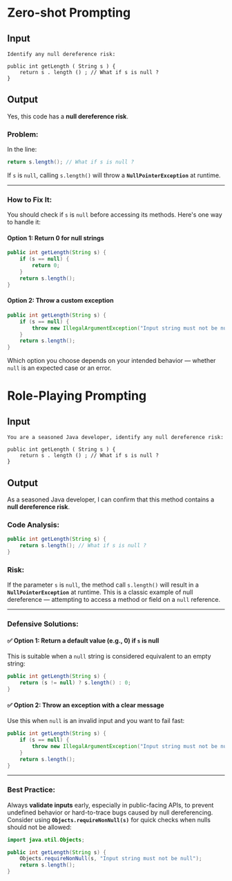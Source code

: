 # Zero-shot Prompting

## Input
    Identify any null dereference risk:

    public int getLength ( String s ) {
        return s . length () ; // What if s is null ?
    }

## Output
Yes, this code has a **null dereference risk**.

### Problem:
In the line:
```java
return s.length(); // What if s is null ?
```
If `s` is `null`, calling `s.length()` will throw a **`NullPointerException`** at runtime.

---

### How to Fix It:
You should check if `s` is `null` before accessing its methods. Here's one way to handle it:

#### Option 1: Return 0 for null strings
```java
public int getLength(String s) {
    if (s == null) {
        return 0;
    }
    return s.length();
}
```

#### Option 2: Throw a custom exception
```java
public int getLength(String s) {
    if (s == null) {
        throw new IllegalArgumentException("Input string must not be null");
    }
    return s.length();
}
```

Which option you choose depends on your intended behavior — whether `null` is an expected case or an error.


# Role-Playing Prompting

## Input
    You are a seasoned Java developer, identify any null dereference risk:

    public int getLength ( String s ) {
        return s . length () ; // What if s is null ?
    }  

## Output
As a seasoned Java developer, I can confirm that this method contains a **null dereference risk**.

### Code Analysis:
```java
public int getLength(String s) {
    return s.length(); // What if s is null ?
}
```

### Risk:
If the parameter `s` is `null`, the method call `s.length()` will result in a **`NullPointerException`** at runtime. This is a classic example of null dereference — attempting to access a method or field on a `null` reference.

---

### Defensive Solutions:

#### ✅ Option 1: Return a default value (e.g., 0) if `s` is null
This is suitable when a `null` string is considered equivalent to an empty string:
```java
public int getLength(String s) {
    return (s != null) ? s.length() : 0;
}
```

#### ✅ Option 2: Throw an exception with a clear message
Use this when `null` is an invalid input and you want to fail fast:
```java
public int getLength(String s) {
    if (s == null) {
        throw new IllegalArgumentException("Input string must not be null");
    }
    return s.length();
}
```

---

### Best Practice:
Always **validate inputs** early, especially in public-facing APIs, to prevent undefined behavior or hard-to-trace bugs caused by null dereferencing. Consider using **`Objects.requireNonNull(s)`** for quick checks when nulls should not be allowed:
```java
import java.util.Objects;

public int getLength(String s) {
    Objects.requireNonNull(s, "Input string must not be null");
    return s.length();
}
```